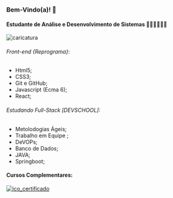 ### Bem-Vindo(a)! 👋


#### Estudante de Análise e Desenvolvimento de Sistemas 👩🏽‍💻👩🏽‍🎓
![caricatura](https://user-images.githubusercontent.com/75143646/125164083-cb615700-e166-11eb-9301-38a44560c9a5.jpg)


###### Front-end {Reprograma}:


* Html5;
* CSS3;
* Git e GitHub;
* Javascript (Ecma 6);
* React;

###### Estudando Full-Stack [DEVSCHOOL]:

* Metolodogias Ágeis;
* Trabalho em Equipe ;
* DeVOPs;
* Banco de Dados;
* JAVA;
* Springboot;


#### Cursos Complementares: 
[![ico_certificado](https://user-images.githubusercontent.com/75143646/125164754-2e082200-e16a-11eb-99b2-43a13153c2cd.jpg)](https://drive.google.com/drive/folders/1OvU4b2aj0R3Cpfsl5gpv6NOcMLp2R8Le?usp=sharing)





<!--
**carlaoliveiraads/carlaoliveiraads** is a ✨ _special_ ✨ repository because its `README.md` (this file) appears on your GitHub profile.

Here are some ideas to get you started:

- 🔭 I’m currently working on ...
- 🌱 I’m currently learning ...
- 👯 I’m looking to collaborate on ...
- 🤔 I’m looking for help with ...
- 💬 Ask me about ...
- 📫 How to reach me: ...
- 😄 Pronouns: ...
- ⚡ Fun fact: ...
-->



